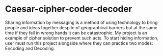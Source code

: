 # Caesar-cipher-coder-decoder
Sharing information by messaging is a method of using technology to bring people and ideas together despite of geographical barriers but at the same time if they fall in wrong hands it can be catastrophic. My project is an example of cipher solution to prevent such acts. To start hiding information, user must run this project alongside where they can practice two modes: Encoding and Decoding.
